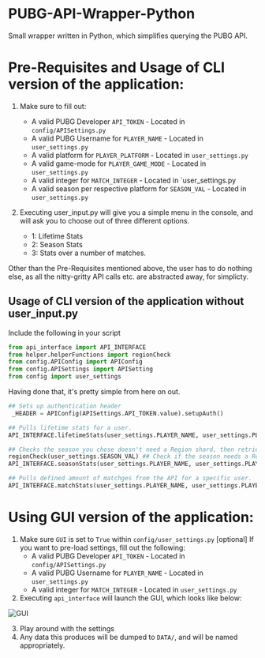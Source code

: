 # PUBG-API-Wrapper-Python
Small wrapper written in Python, which simplifies querying the PUBG API. 

# Pre-Requisites and Usage of CLI version of the application:
1. Make sure to fill out:
   - A valid PUBG Developer `API_TOKEN` - Located in `config/APISettings.py`
   - A valid PUBG Username for `PLAYER_NAME` - Located in `user_settings.py`
   - A valid platform for `PLAYER_PLATFORM` - Located in `user_settings.py`
   - A valid game-mode for `PLAYER_GAME_MODE` - Located in `user_settings.py`
   - A valid integer for `MATCH_INTEGER` - Located in `user_settings.py
   - A valid season per respective platform for `SEASON_VAL` - Located in `user_settings.py`

2. Executing user_input.py will give you a simple menu in the console, and will ask you to choose out of three different options.
   - 1: Lifetime Stats
   - 2: Season Stats
   - 3: Stats over a number of matches.

Other than the Pre-Requisites mentioned above, the user has to do nothing else,
as all the nitty-gritty API calls etc. are abstracted away, for simplicty.

## Usage of CLI version of the application without user_input.py
Include the following in your script
```Python
from api_interface import API_INTERFACE
from helper.helperFunctions import regionCheck
from config.APIConfig import APIConfig
from config.APISettings import APISetting
from config import user_settings
```

Having done that, it's pretty simple from here on out.
```Python
## Sets up authentication header
 _HEADER = APIConfig(APISettings.API_TOKEN.value).setupAuth()

## Pulls lifetime stats for a user.
API_INTERFACE.lifetimeStats(user_settings.PLAYER_NAME, user_settings.PLAYER_PLATFORM, _HEADER, user_settings.PLAYER_GAME_MODE)

## Checks the season you chose doesn't need a Region shard, then retrieves user-stats for that season
regionCheck(user_settings.SEASON_VAL) ## Check if the season needs a Region shard or not
API_INTERFACE.seasonStats(user_settings.PLAYER_NAME, user_settings.PLAYER_PLATFORM, _HEADER, user_settings.PLAYER_GAME_MODE, user_settings.SEASON_VAL)

## Pulls defined amount of matchges from the API for a specific user.
API_INTERFACE.matchStats(user_settings.PLAYER_NAME, user_settings.PLAYER_PLATFORM, _HEADER, user_settings.MATCH_INTEGER)
```
 
# Using GUI version of the application:
1. Make sure `GUI` is set to `True` within `config/user_settings.py` 
   [optional] If you want to pre-load settings, fill out the following:
      - A valid PUBG Developer `API_TOKEN` - Located in `config/APISettings.py`
      - A valid PUBG Username for `PLAYER_NAME` - Located in `user_settings.py`
      - A valid integer for `MATCH_INTEGER` - Located in `user_settings.py`
2. Executing `api_interface` will launch the GUI, which looks like below:

![GUI](https://i.imgur.com/2I2aXUR.png)

3. Play around with the settings
4. Any data this produces will be dumped to `DATA/`, and will be named appropriately.
